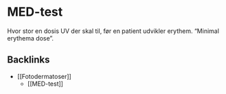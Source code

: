 # MED-test
Hvor stor en dosis UV der skal til, før en patient udvikler erythem. “Minimal erythema dose”.

## Backlinks
* [[Fotodermatoser]]
	* [[MED-test]]

<!-- {BearID:E7FB19E1-A0F0-42A3-B836-CE729150419F-41270-000044EBA5A2D6EC} -->
